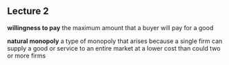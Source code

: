 ## Lecture 2
**willingness to pay** the maximum amount that a buyer will pay for a good

**natural monopoly**
a type of monopoly that arises because a single
firm can supply a good
or service to an entire
market at a lower cost
than could two or
more firms

